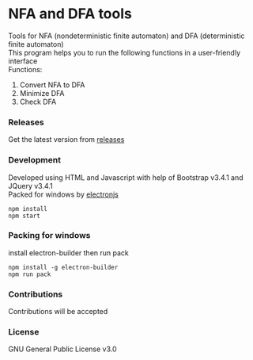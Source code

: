 # NFA and DFA tools
Tools for NFA (nondeterministic finite automaton) and DFA (deterministic finite automaton)  
This program helps you to run the following functions in a user-friendly interface  
Functions:  
1. Convert NFA to DFA
2. Minimize DFA
3. Check DFA

### Releases
Get the latest version from [releases](https://github.com/mahdiyari/nfa-dfa-tools/releases)

### Development
Developed using HTML and Javascript with help of Bootstrap v3.4.1 and JQuery v3.4.1  
Packed for windows by [electronjs](https://electronjs.org/)  
```
npm install
npm start
```

### Packing for windows
install electron-builder then run pack
```
npm install -g electron-builder
npm run pack
```

### Contributions
Contributions will be accepted

### License
GNU General Public License v3.0
